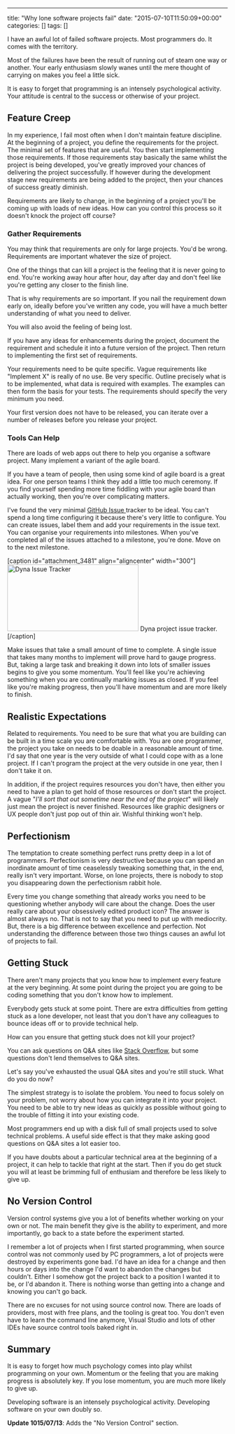 ---
title: "Why lone software projects fail"
date: "2015-07-10T11:50:09+00:00"
categories: []
tags: []

I have an awful lot of failed software projects. Most programmers do. It comes with the territory.

Most of the failures have been the result of running out of steam one way or another. Your early enthusiasm slowly wanes until the mere thought of carrying on makes you feel a little sick.

It is easy to forget that programming is an intensely psychological activity. Your attitude is central to the success or otherwise of your project.
<h2>Feature Creep</h2>
In my experience, I fail most often when I don't maintain feature discipline. At the beginning of a project, you define the requirements for the project. The minimal set of features that are useful. You then start implementing those requirements. If those requirements stay basically the same whilst the project is being developed, you've greatly improved your chances of delivering the project successfully. If however during the development stage new requirements are being added to the project, then your chances of success greatly diminish.

Requirements are likely to change, in the beginning of a project you'll be coming up with loads of new ideas. How can you control this process so it doesn't knock the project off course?
<h3>Gather Requirements</h3>
You may think that requirements are only for large projects. You'd be wrong. Requirements are important whatever the size of project.

One of the things that can kill a project is the feeling that it is never going to end. You're working away hour after hour, day after day and don't feel like you're getting any closer to the finish line.

That is why requirements are so important. If you nail the requirement down early on, ideally before you've written any code, you will have a much better understanding of what you need to deliver.

You will also avoid the feeling of being lost.

If you have any ideas for enhancements during the project, document the requirement and schedule it into a future version of the project. Then return to implementing the first set of requirements.

Your requirements need to be quite specific. Vague requirements like "Implement X" is really of no use. Be very specific. Outline precisely what is to be implemented, what data is required with examples. The examples can then form the basis for your tests. The requirements should specify the very minimum you need.

Your first version does not have to be released, you can iterate over a number of releases before you release your project.
<h3>Tools Can Help</h3>
There are loads of web apps out there to help you organise a software project. Many implement a variant of the agile board.

If you have a team of people, then using some kind of agile board is a great idea. For one person teams I think they add a little too much ceremony. If you find yourself spending more time fiddling with your agile board than actually working, then you're over complicating matters.

I've found the very minimal <a href="https://guides.github.com/features/issues/">GitHub Issue </a>tracker to be ideal. You can't spend a long time configuring it because there's very little to configure. You can create issues, label them and add your requirements in the issue text. You can organise your requirements into milestones. When you've completed all of the issues attached to a milestone, you're done. Move on to the next milestone.

[caption id="attachment_3481" align="aligncenter" width="300"]<a href="http://techteapot.com/wp-content/uploads/2015/05/dyna-github-issue-tracker.png"><img class="size-medium wp-image-3481" src="http://techteapot.com/wp-content/uploads/2015/05/dyna-github-issue-tracker-300x152.png" alt="Dyna Issue Tracker" width="300" height="152" /></a> Dyna project issue tracker.[/caption]

Make issues that take a small amount of time to complete. A single issue that takes many months to implement will prove hard to gauge progress. But, taking a large task and breaking it down into lots of smaller issues begins to give you some momentum. You'll feel like you're achieving something when you are continually marking issues as closed. If you feel like you're making progress, then you'll have momentum and are more likely to finish.
<h2>Realistic Expectations</h2>
Related to requirements. You need to be sure that what you are building can be built in a time scale you are comfortable with. You are one programmer, the project you take on needs to be doable in a reasonable amount of time. I'd say that one year is the very outside of what I could cope with as a lone project. If I can't program the project at the very outside in one year, then I don't take it on.

In addition, if the project requires resources you don't have, then either you need to have a plan to get hold of those resources or don't start the project. A vague "<em>I'll sort that out sometime near the end of the project</em>" will likely just mean the project is never finished. Resources like graphic designers or UX people don't just pop out of thin air. Wishful thinking won't help.
<h2>Perfectionism</h2>
The temptation to create something perfect runs pretty deep in a lot of programmers. Perfectionism is very destructive because you can spend an inordinate amount of time ceaselessly tweaking something that, in the end, really isn't very important. Worse, on lone projects, there is nobody to stop you disappearing down the perfectionism rabbit hole.

Every time you change something that already works you need to be questioning whether anybody will care about the change. Does the user really care about your obsessively edited product icon? The answer is almost always no. That is not to say that you need to put up with mediocrity. But, there is a big difference between excellence and perfection. Not understanding the difference between those two things causes an awful lot of projects to fail.
<h2>Getting Stuck</h2>
There aren't many projects that you know how to implement every feature at the very beginning. At some point during the project you are going to be coding something that you don't know how to implement.

Everybody gets stuck at some point. There are extra difficulties from getting stuck as a lone developer, not least that you don't have any colleagues to bounce ideas off or to provide technical help.

How can you ensure that getting stuck does not kill your project?

You can ask questions on Q&amp;A sites like <a href="http://stackoverflow.com/">Stack Overflow</a>, but some questions don't lend themselves to Q&amp;A sites.

Let's say you've exhausted the usual Q&amp;A sites and you're still stuck. What do you do now?

The simplest strategy is to isolate the problem. You need to focus solely on your problem, not worry about how you can integrate it into your project. You need to be able to try new ideas as quickly as possible without going to the trouble of fitting it into your existing code.

Most programmers end up with a disk full of small projects used to solve technical problems. A useful side effect is that they make asking good questions on Q&amp;A sites a lot easier too.

If you have doubts about a particular technical area at the beginning of a project, it can help to tackle that right at the start. Then if you do get stuck you will at least be brimming full of enthusiam and therefore be less likely to give up.
<h2>No Version Control</h2>
Version control systems give you a lot of benefits whether working on your own or not. The main benefit they give is the ability to experiment, and more importantly, go back to a state before the experiment started.

I remember a lot of projects when I first started programming, when source control was not commonly used by PC programmers, a lot of projects were destroyed by experiments gone bad. I'd have an idea for a change and then hours or days into the change I'd want to abandon the changes but couldn't. Either I somehow got the project back to a position I wanted it to be, or I'd abandon it. There is nothing worse than getting into a change and knowing you can't go back.

There are no excuses for not using source control now. There are loads of providers, most with free plans, and the tooling is great too. You don't even have to learn the command line anymore, Visual Studio and lots of other IDEs have source control tools baked right in.
<h2>Summary</h2>
It is easy to forget how much psychology comes into play whilst programming on your own. Momentum or the feeling that you are making progress is absolutely key. If you lose momentum, you are much more likely to give up.

Developing software is an intensely psychological activity. Developing software on your own doubly so.

<strong>Update 1015/07/13</strong>: Adds the "No Version Control" section.
